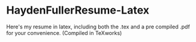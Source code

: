 # HaydenFullerResume-Latex
Here's my resume in latex, including both the .tex and a pre compiled .pdf for your convenience. (Compiled in TeXworks)